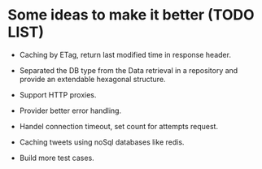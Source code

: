# Some ideas to make it better (TODO LIST)

- Caching by ETag, return last modified time in response header.

- Separated the DB type from the Data retrieval in a repository and provide an extendable hexagonal structure.

- Support HTTP proxies.

- Provider better error handling.

- Handel connection timeout, set count for attempts request.

- Caching tweets using noSql databases like redis.

- Build more test cases.